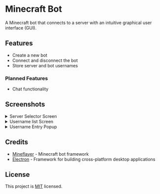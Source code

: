 # Minecraft Bot

A Minecraft bot that connects to a server with an intuitive graphical user interface (GUI).

## Features

- Create a new bot
- Connect and disconnect the bot
- Store server and bot usernames

### Planned Features

- Chat functionality

## Screenshots

<details>
<summary>Server Selector Screen</summary>

![Server Selector Screen](./images/server-selector.png)

*The selector screen of the Minecraft Bot application.*
</details>

<details>
<summary>Username list Screen</summary>

![Username List Screen](./images/username-list.png)

*The username list screen of the Minecraft Bot application.*
</details>

<details>
<summary>Username Entry Popup</summary>

![Username Popup](./images/username-popup.png)

*Popup window to enter the bot username.*
</details>

## Credits

- [Mineflayer](https://github.com/PrismarineJS/mineflayer) - Minecraft bot framework
- [Electron](https://www.electronjs.org/) - Framework for building cross-platform desktop applications

## License

This project is [MIT](/LICENSE) licensed.
